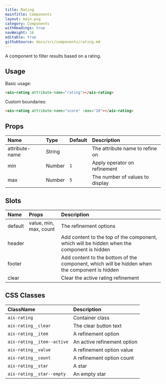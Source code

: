 ```yaml
---
title: Rating
mainTitle: Components
layout: main.pug
category: Components
withHeadings: true
navWeight: 16
editable: true
githubSource: docs/src/components/rating.md
---
```


A component to filter results based on a rating.

## Usage

Basic usage:

```html
<ais-rating attribute-name="rating"></ais-rating>
```

Custom boundaries:

```html
<ais-rating attribute-name="score" :max="10"></ais-rating>
```

## Props

| Name           | Type   | Default | Description                     |
|:---------------|:-------|:--------|:--------------------------------|
| attribute-name | String |         | The attribute name to refine on |
| min            | Number | `1`     | Apply operator on refinement    |
| max            | Number | `5`     | The number of values to display |

## Slots

| Name    | Props                  | Description                                                                                     |
|:--------|:-----------------------|:------------------------------------------------------------------------------------------------|
| default | value, min, max, count | The refinement options                                                                          |
| header  |                        | Add content to the top of the component, which will be hidden when the component is hidden    |
| footer  |                        | Add content to the bottom of the component, which will be hidden when the component is hidden |
| clear   |                        | Clear the active rating refinement                                                              |

## CSS Classes

| ClassName                  | Description                 |
|:---------------------------|:----------------------------|
| `ais-rating`               | Container class             |
| `ais-rating__clear`        | The clear button text       |
| `ais-rating__item`         | A refinement option         |
| `ais-rating__item--active` | An active refinement option |
| `ais-rating__value`        | A refinement option value   |
| `ais-rating__count`        | A refinement option count   |
| `ais-rating__star`         | A star                      |
| `ais-rating__star--empty`  | An empty star               |
